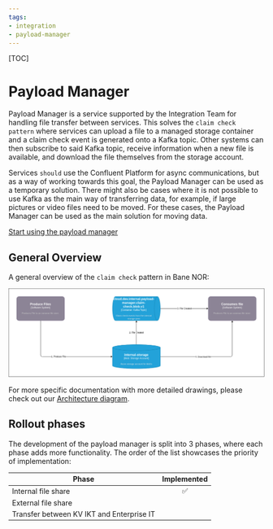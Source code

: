 ```yaml
---
tags:
- integration
- payload-manager
---
```

[TOC]

# Payload Manager

Payload Manager is a service supported by the Integration Team for handling file transfer between services. This solves the `claim check pattern` where services can upload a file to a managed storage container and a claim check event is generated onto a Kafka topic. Other systems can then subscribe to said Kafka topic, receive information when a new file is available, and download the file themselves from the storage account.

Services `should` use the Confluent Platform for async communications, but as a way of working towards this goal, the Payload Manager can be used as a temporary solution. There might also be cases where it is not possible to use Kafka as the main way of transferring data, for example, if large pictures or video files need to be moved. For these cases, the Payload Manager can be used as the main solution for moving data.

[Start using the payload manager](/Integration-platform/Payload-Manager/Getting-Started/Start-using-the-payload-manager)

## General Overview

A general overview of the `claim check` pattern in Bane NOR:

![claim-check-overview](/img/payload-manager/claim-check-pattern.drawio.svg)

For more specific documentation with more detailed drawings, please check out our [Architecture diagram](/Integration-platform/Payload-Manager/Architecture).

## Rollout phases

The development of the payload manager is split into 3 phases, where each phase adds more functionality. The order of the list showcases the priority of implementation:

| Phase               | Implemented        |
| --------------------| :----------------: |
| Internal file share | :white_check_mark: |
| External file share |                    |
| Transfer between KV IKT and Enterprise IT | |